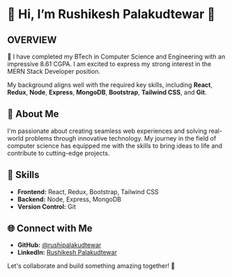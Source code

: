 # 👋 Hi, I’m **Rushikesh Palakudtewar** 👋

## **OVERVIEW**

👀 I have completed my BTech in Computer Science and Engineering with an impressive 8.61 CGPA. I am excited to express my strong interest in the MERN Stack Developer position.

My background aligns well with the required key skills, including **React**, **Redux**, **Node**, **Express**, **MongoDB**, **Bootstrap**, **Tailwind CSS**, and **Git**.

## 🚀 About Me

I'm passionate about creating seamless web experiences and solving real-world problems through innovative technology. My journey in the field of computer science has equipped me with the skills to bring ideas to life and contribute to cutting-edge projects.

## 🌟 Skills

- **Frontend:** React, Redux, Bootstrap, Tailwind CSS
- **Backend:** Node, Express, MongoDB
- **Version Control:** Git

## 🌐 Connect with Me

- **GitHub:** [@rushipalakudtewar](https://github.com/rushipalakudtewar)
- **LinkedIn:** [Rushikesh Palakudtewar](https://www.linkedin.com/in/rushikesh-palakudtewar-1b75b01b4)

Let's collaborate and build something amazing together! 🚀
